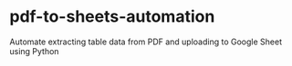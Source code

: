 # pdf-to-sheets-automation
Automate extracting table data from PDF and uploading to Google Sheet using Python
